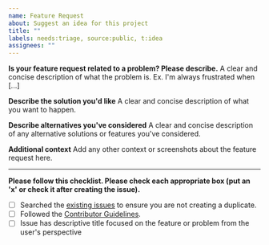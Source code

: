 ```yaml
---
name: Feature Request
about: Suggest an idea for this project
title: ""
labels: needs:triage, source:public, t:idea
assignees: ""
---
```


**Is your feature request related to a problem? Please describe.**
A clear and concise description of what the problem is. Ex. I'm always frustrated when [...]

**Describe the solution you'd like**
A clear and concise description of what you want to happen.

**Describe alternatives you've considered**
A clear and concise description of any alternative solutions or features you've considered.

**Additional context**
Add any other context or screenshots about the feature request here.

<!-- FILL OUT THE CHECKLIST BELOW -->

---

**Please follow this checklist. Please check each appropriate box (put an 'x' or check it after creating the issue).**

- [ ] Searched the [existing issues](https://github.com/WorldHealthOrganization/app/issues) to ensure you are not creating a duplicate.
- [ ] Followed the [Contributor Guidelines](https://github.com/WorldHealthOrganization/app/blob/master/docs/CONTRIBUTING.md).
- [ ] Issue has descriptive title focused on the feature or problem from the user's perspective
